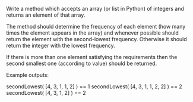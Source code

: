 Write a method which accepts an array (or list in Python) of integers and returns an element of that array.

The method should determine the frequency of each element (how many times the element appears in the array) and whenever possible should return the element with the second-lowest frequency. Otherwise it should return the integer with the lowest frequency.

If there is more than one element satisfying the requirements then the second smallest one (according to value) should be returned.

Example outputs:

secondLowest( [4, 3, 1, 1, 2] ) == 1
secondLowest( [4, 3, 1, 1, 2, 2] ) == 2
secondLowest( [4, 3, 1, 2] ) == 2